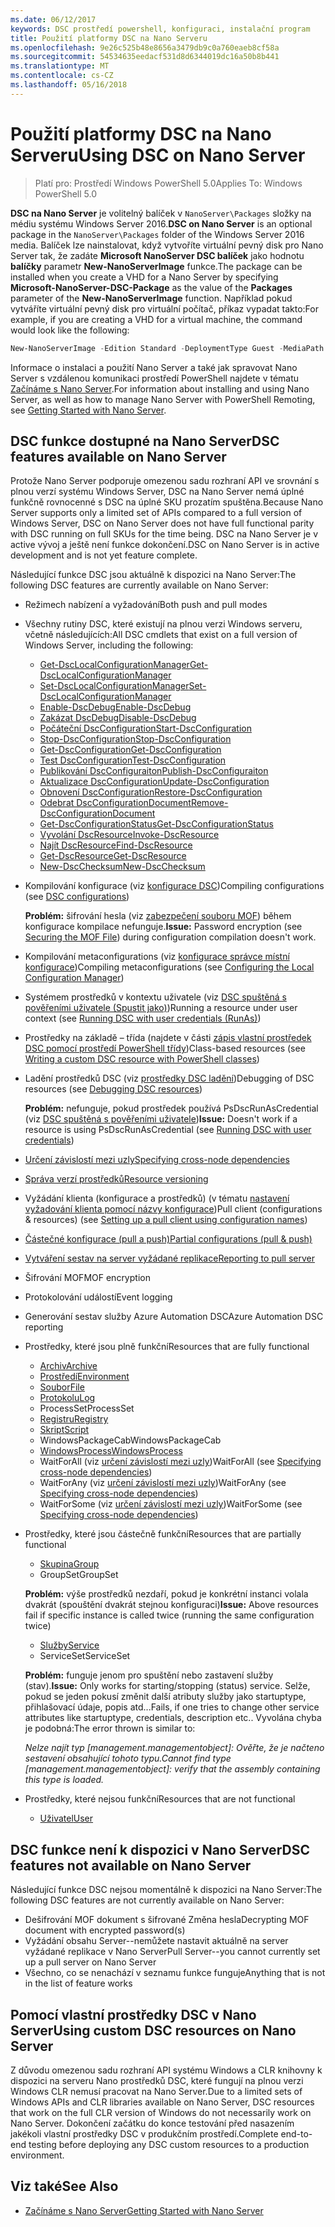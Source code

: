 ```yaml
---
ms.date: 06/12/2017
keywords: DSC prostředí powershell, konfiguraci, instalační program
title: Použití platformy DSC na Nano Serveru
ms.openlocfilehash: 9e26c525b48e8656a3479db9c0a760eaeb8cf58a
ms.sourcegitcommit: 54534635eedacf531d8d6344019dc16a50b8b441
ms.translationtype: MT
ms.contentlocale: cs-CZ
ms.lasthandoff: 05/16/2018
---
```

# <a name="using-dsc-on-nano-server"></a><span data-ttu-id="eff05-103">Použití platformy DSC na Nano Serveru</span><span class="sxs-lookup"><span data-stu-id="eff05-103">Using DSC on Nano Server</span></span>

> <span data-ttu-id="eff05-104">Platí pro: Prostředí Windows PowerShell 5.0</span><span class="sxs-lookup"><span data-stu-id="eff05-104">Applies To: Windows PowerShell 5.0</span></span>

<span data-ttu-id="eff05-105">**DSC na Nano Server** je volitelný balíček v `NanoServer\Packages` složky na médiu systému Windows Server 2016.</span><span class="sxs-lookup"><span data-stu-id="eff05-105">**DSC on Nano Server** is an optional package in the `NanoServer\Packages` folder of the Windows Server 2016 media.</span></span> <span data-ttu-id="eff05-106">Balíček lze nainstalovat, když vytvoříte virtuální pevný disk pro Nano Server tak, že zadáte **Microsoft NanoServer DSC balíček** jako hodnotu **balíčky** parametr **New-NanoServerImage**  funkce.</span><span class="sxs-lookup"><span data-stu-id="eff05-106">The package can be installed when you create a VHD for a Nano Server by specifying **Microsoft-NanoServer-DSC-Package** as the value of the **Packages** parameter of the **New-NanoServerImage** function.</span></span> <span data-ttu-id="eff05-107">Například pokud vytváříte virtuální pevný disk pro virtuální počítač, příkaz vypadat takto:</span><span class="sxs-lookup"><span data-stu-id="eff05-107">For example, if you are creating a VHD for a virtual machine, the command would look like the following:</span></span>

```powershell
New-NanoServerImage -Edition Standard -DeploymentType Guest -MediaPath f:\ -BasePath .\Base -TargetPath .\Nano1\Nano.vhd -ComputerName Nano1 -Packages Microsoft-NanoServer-DSC-Package
```

<span data-ttu-id="eff05-108">Informace o instalaci a použití Nano Server a také jak spravovat Nano Server s vzdálenou komunikaci prostředí PowerShell najdete v tématu [Začínáme s Nano Server](https://technet.microsoft.com/library/mt126167.aspx).</span><span class="sxs-lookup"><span data-stu-id="eff05-108">For information about installing and using Nano Server, as well as how to manage Nano Server with PowerShell Remoting, see [Getting Started with Nano Server](https://technet.microsoft.com/library/mt126167.aspx).</span></span>


## <a name="dsc-features-available-on-nano-server"></a><span data-ttu-id="eff05-109">DSC funkce dostupné na Nano Server</span><span class="sxs-lookup"><span data-stu-id="eff05-109">DSC features available on Nano Server</span></span>

 <span data-ttu-id="eff05-110">Protože Nano Server podporuje omezenou sadu rozhraní API ve srovnání s plnou verzí systému Windows Server, DSC na Nano Server nemá úplné funkčně rovnocenné s DSC na úplné SKU prozatím spuštěna.</span><span class="sxs-lookup"><span data-stu-id="eff05-110">Because Nano Server supports only a limited set of APIs compared to a full version of Windows Server, DSC on Nano Server does not have full functional parity with DSC running on full SKUs for the time being.</span></span> <span data-ttu-id="eff05-111">DSC na Nano Server je v active vývoj a ještě není funkce dokončení.</span><span class="sxs-lookup"><span data-stu-id="eff05-111">DSC on Nano Server is in active development and is not yet feature complete.</span></span>

 <span data-ttu-id="eff05-112">Následující funkce DSC jsou aktuálně k dispozici na Nano Server:</span><span class="sxs-lookup"><span data-stu-id="eff05-112">The following DSC features are currently available on Nano Server:</span></span>


* <span data-ttu-id="eff05-113">Režimech nabízení a vyžadování</span><span class="sxs-lookup"><span data-stu-id="eff05-113">Both push and pull modes</span></span>

* <span data-ttu-id="eff05-114">Všechny rutiny DSC, které existují na plnou verzi Windows serveru, včetně následujících:</span><span class="sxs-lookup"><span data-stu-id="eff05-114">All DSC cmdlets that exist on a full version of Windows Server, including the following:</span></span>
  * [<span data-ttu-id="eff05-115">Get-DscLocalConfigurationManager</span><span class="sxs-lookup"><span data-stu-id="eff05-115">Get-DscLocalConfigurationManager</span></span>](https://technet.microsoft.com/library/dn407378.aspx)
  * [<span data-ttu-id="eff05-116">Set-DscLocalConfigurationManager</span><span class="sxs-lookup"><span data-stu-id="eff05-116">Set-DscLocalConfigurationManager</span></span>](https://technet.microsoft.com/library/dn521621.aspx)
  * [<span data-ttu-id="eff05-117">Enable-DscDebug</span><span class="sxs-lookup"><span data-stu-id="eff05-117">Enable-DscDebug</span></span>](https://technet.microsoft.com/en-us/library/mt517870.aspx)
  * [<span data-ttu-id="eff05-118">Zakázat DscDebug</span><span class="sxs-lookup"><span data-stu-id="eff05-118">Disable-DscDebug</span></span>](https://technet.microsoft.com/en-us/library/mt517872.aspx)
  * [<span data-ttu-id="eff05-119">Počáteční DscConfiguration</span><span class="sxs-lookup"><span data-stu-id="eff05-119">Start-DscConfiguration</span></span>](https://technet.microsoft.com/en-us/library/dn521623.aspx)
  * [<span data-ttu-id="eff05-120">Stop-DscConfiguration</span><span class="sxs-lookup"><span data-stu-id="eff05-120">Stop-DscConfiguration</span></span>](https://technet.microsoft.com/en-us/library/mt143542.aspx)
  * [<span data-ttu-id="eff05-121">Get-DscConfiguration</span><span class="sxs-lookup"><span data-stu-id="eff05-121">Get-DscConfiguration</span></span>](https://technet.microsoft.com/en-us/library/dn407379.aspx)
  * [<span data-ttu-id="eff05-122">Test DscConfiguration</span><span class="sxs-lookup"><span data-stu-id="eff05-122">Test-DscConfiguration</span></span>](https://technet.microsoft.com/en-us/library/dn407382.aspx)
  * [<span data-ttu-id="eff05-123">Publikování DscConfiguraiton</span><span class="sxs-lookup"><span data-stu-id="eff05-123">Publish-DscConfiguraiton</span></span>](https://technet.microsoft.com/en-us/library/mt517875.aspx)
  * [<span data-ttu-id="eff05-124">Aktualizace DscConfiguration</span><span class="sxs-lookup"><span data-stu-id="eff05-124">Update-DscConfiguration</span></span>](https://technet.microsoft.com/en-us/library/mt143541.aspx)
  * [<span data-ttu-id="eff05-125">Obnovení DscConfiguration</span><span class="sxs-lookup"><span data-stu-id="eff05-125">Restore-DscConfiguration</span></span>](https://technet.microsoft.com/en-us/library/dn407383.aspx)
  * [<span data-ttu-id="eff05-126">Odebrat DscConfigurationDocument</span><span class="sxs-lookup"><span data-stu-id="eff05-126">Remove-DscConfigurationDocument</span></span>](https://technet.microsoft.com/en-us/library/mt143544.aspx)
  * [<span data-ttu-id="eff05-127">Get-DscConfigurationStatus</span><span class="sxs-lookup"><span data-stu-id="eff05-127">Get-DscConfigurationStatus</span></span>](https://technet.microsoft.com/en-us/library/mt517868.aspx)
  * [<span data-ttu-id="eff05-128">Vyvolání DscResource</span><span class="sxs-lookup"><span data-stu-id="eff05-128">Invoke-DscResource</span></span>](https://technet.microsoft.com/en-us/library/mt517869.aspx)
  * [<span data-ttu-id="eff05-129">Najít DscResource</span><span class="sxs-lookup"><span data-stu-id="eff05-129">Find-DscResource</span></span>](https://technet.microsoft.com/en-us/library/mt517874.aspx)
  * [<span data-ttu-id="eff05-130">Get-DscResource</span><span class="sxs-lookup"><span data-stu-id="eff05-130">Get-DscResource</span></span>](https://technet.microsoft.com/en-us/library/dn521625.aspx)
  * [<span data-ttu-id="eff05-131">New-DscChecksum</span><span class="sxs-lookup"><span data-stu-id="eff05-131">New-DscChecksum</span></span>](https://technet.microsoft.com/en-us/library/dn521622.aspx)

* <span data-ttu-id="eff05-132">Kompilování konfigurace (viz [konfigurace DSC](configurations.md))</span><span class="sxs-lookup"><span data-stu-id="eff05-132">Compiling configurations (see [DSC configurations](configurations.md))</span></span>

  <span data-ttu-id="eff05-133">**Problém:** šifrování hesla (viz [zabezpečení souboru MOF](securemof.md)) během konfigurace kompilace nefunguje.</span><span class="sxs-lookup"><span data-stu-id="eff05-133">**Issue:** Password encryption (see [Securing the MOF File](securemof.md)) during configuration compilation doesn't work.</span></span>

* <span data-ttu-id="eff05-134">Kompilování metaconfigurations (viz [konfigurace správce místní konfigurace](metaConfig.md))</span><span class="sxs-lookup"><span data-stu-id="eff05-134">Compiling metaconfigurations (see [Configuring the Local Configuration Manager](metaConfig.md))</span></span>

* <span data-ttu-id="eff05-135">Systémem prostředků v kontextu uživatele (viz [DSC spuštěná s pověřeními uživatele (Spustit jako)](runAsUser.md))</span><span class="sxs-lookup"><span data-stu-id="eff05-135">Running a resource under user context (see [Running DSC with user credentials (RunAs)](runAsUser.md))</span></span>

* <span data-ttu-id="eff05-136">Prostředky na základě – třída (najdete v části [zápis vlastní prostředek DSC pomocí prostředí PowerShell třídy](authoringResourceClass.md))</span><span class="sxs-lookup"><span data-stu-id="eff05-136">Class-based resources (see [Writing a custom DSC resource with PowerShell classes](authoringResourceClass.md))</span></span>

* <span data-ttu-id="eff05-137">Ladění prostředků DSC (viz [prostředky DSC ladění](debugresource.md))</span><span class="sxs-lookup"><span data-stu-id="eff05-137">Debugging of DSC resources (see [Debugging DSC resources](debugresource.md))</span></span>

  <span data-ttu-id="eff05-138">**Problém:** nefunguje, pokud prostředek používá PsDscRunAsCredential (viz [DSC spuštěná s pověřeními uživatele](runAsUser.md))</span><span class="sxs-lookup"><span data-stu-id="eff05-138">**Issue:** Doesn't work if a resource is using PsDscRunAsCredential (see [Running DSC with user credentials](runAsUser.md))</span></span>

* [<span data-ttu-id="eff05-139">Určení závislostí mezi uzly</span><span class="sxs-lookup"><span data-stu-id="eff05-139">Specifying cross-node dependencies</span></span>](crossNodeDependencies.md)

* [<span data-ttu-id="eff05-140">Správa verzí prostředků</span><span class="sxs-lookup"><span data-stu-id="eff05-140">Resource versioning</span></span>](sxsResource.md)

* <span data-ttu-id="eff05-141">Vyžádání klienta (konfigurace a prostředků) (v tématu [nastavení vyžadování klienta pomocí názvy konfigurace](pullClientConfigNames.md))</span><span class="sxs-lookup"><span data-stu-id="eff05-141">Pull client (configurations & resources) (see [Setting up a pull client using configuration names](pullClientConfigNames.md))</span></span>

* [<span data-ttu-id="eff05-142">Částečné konfigurace (pull a push)</span><span class="sxs-lookup"><span data-stu-id="eff05-142">Partial configurations (pull & push)</span></span>](partialConfigs.md)

* [<span data-ttu-id="eff05-143">Vytváření sestav na server vyžádané replikace</span><span class="sxs-lookup"><span data-stu-id="eff05-143">Reporting to pull server</span></span>](reportServer.md)

* <span data-ttu-id="eff05-144">Šifrování MOF</span><span class="sxs-lookup"><span data-stu-id="eff05-144">MOF encryption</span></span>

* <span data-ttu-id="eff05-145">Protokolování událostí</span><span class="sxs-lookup"><span data-stu-id="eff05-145">Event logging</span></span>

* <span data-ttu-id="eff05-146">Generování sestav služby Azure Automation DSC</span><span class="sxs-lookup"><span data-stu-id="eff05-146">Azure Automation DSC reporting</span></span>

* <span data-ttu-id="eff05-147">Prostředky, které jsou plně funkční</span><span class="sxs-lookup"><span data-stu-id="eff05-147">Resources that are fully functional</span></span>
  * [<span data-ttu-id="eff05-148">Archiv</span><span class="sxs-lookup"><span data-stu-id="eff05-148">Archive</span></span>](archiveResource.md)
  * [<span data-ttu-id="eff05-149">Prostředí</span><span class="sxs-lookup"><span data-stu-id="eff05-149">Environment</span></span>](environmentResource.md)
  * [<span data-ttu-id="eff05-150">Soubor</span><span class="sxs-lookup"><span data-stu-id="eff05-150">File</span></span>](fileResource.md)
  * [<span data-ttu-id="eff05-151">Protokolu</span><span class="sxs-lookup"><span data-stu-id="eff05-151">Log</span></span>](logResource.md)
  * <span data-ttu-id="eff05-152">ProcessSet</span><span class="sxs-lookup"><span data-stu-id="eff05-152">ProcessSet</span></span>
  * [<span data-ttu-id="eff05-153">Registru</span><span class="sxs-lookup"><span data-stu-id="eff05-153">Registry</span></span>](registryResource.md)
  * [<span data-ttu-id="eff05-154">Skript</span><span class="sxs-lookup"><span data-stu-id="eff05-154">Script</span></span>](scriptResource.md)
  * <span data-ttu-id="eff05-155">WindowsPackageCab</span><span class="sxs-lookup"><span data-stu-id="eff05-155">WindowsPackageCab</span></span>
  * [<span data-ttu-id="eff05-156">WindowsProcess</span><span class="sxs-lookup"><span data-stu-id="eff05-156">WindowsProcess</span></span>](windowsProcessResource.md)
  * <span data-ttu-id="eff05-157">WaitForAll (viz [určení závislostí mezi uzly](crossNodeDependencies.md))</span><span class="sxs-lookup"><span data-stu-id="eff05-157">WaitForAll (see [Specifying cross-node dependencies](crossNodeDependencies.md))</span></span>
  * <span data-ttu-id="eff05-158">WaitForAny (viz [určení závislostí mezi uzly](crossNodeDependencies.md))</span><span class="sxs-lookup"><span data-stu-id="eff05-158">WaitForAny (see [Specifying cross-node dependencies](crossNodeDependencies.md))</span></span>
  * <span data-ttu-id="eff05-159">WaitForSome (viz [určení závislostí mezi uzly](crossNodeDependencies.md))</span><span class="sxs-lookup"><span data-stu-id="eff05-159">WaitForSome (see [Specifying cross-node dependencies](crossNodeDependencies.md))</span></span>

* <span data-ttu-id="eff05-160">Prostředky, které jsou částečně funkční</span><span class="sxs-lookup"><span data-stu-id="eff05-160">Resources that are partially functional</span></span>
  * [<span data-ttu-id="eff05-161">Skupina</span><span class="sxs-lookup"><span data-stu-id="eff05-161">Group</span></span>](groupResource.md)
  * <span data-ttu-id="eff05-162">GroupSet</span><span class="sxs-lookup"><span data-stu-id="eff05-162">GroupSet</span></span>

  <span data-ttu-id="eff05-163">**Problém:** výše prostředků nezdaří, pokud je konkrétní instanci volala dvakrát (spouštění dvakrát stejnou konfiguraci)</span><span class="sxs-lookup"><span data-stu-id="eff05-163">**Issue:** Above resources fail if specific instance is called twice (running the same configuration twice)</span></span>

  * [<span data-ttu-id="eff05-164">Služby</span><span class="sxs-lookup"><span data-stu-id="eff05-164">Service</span></span>](serviceResource.md)
  * <span data-ttu-id="eff05-165">ServiceSet</span><span class="sxs-lookup"><span data-stu-id="eff05-165">ServiceSet</span></span>

  <span data-ttu-id="eff05-166">**Problém:** funguje jenom pro spuštění nebo zastavení služby (stav).</span><span class="sxs-lookup"><span data-stu-id="eff05-166">**Issue:** Only works for starting/stopping (status) service.</span></span> <span data-ttu-id="eff05-167">Selže, pokud se jeden pokusí změnit další atributy služby jako startuptype, přihlašovací údaje, popis atd...</span><span class="sxs-lookup"><span data-stu-id="eff05-167">Fails, if one tries to change other service attributes like startuptype, credentials, description etc..</span></span> <span data-ttu-id="eff05-168">Vyvolána chyba je podobná:</span><span class="sxs-lookup"><span data-stu-id="eff05-168">The error thrown is similar to:</span></span>

  <span data-ttu-id="eff05-169">*Nelze najít typ [management.managementobject]: Ověřte, že je načteno sestavení obsahující tohoto typu.*</span><span class="sxs-lookup"><span data-stu-id="eff05-169">*Cannot find type [management.managementobject]: verify that the assembly containing this type is loaded.*</span></span>

* <span data-ttu-id="eff05-170">Prostředky, které nejsou funkční</span><span class="sxs-lookup"><span data-stu-id="eff05-170">Resources that are not functional</span></span>
  * [<span data-ttu-id="eff05-171">Uživatel</span><span class="sxs-lookup"><span data-stu-id="eff05-171">User</span></span>](userResource.md)


## <a name="dsc-features-not-available-on-nano-server"></a><span data-ttu-id="eff05-172">DSC funkce není k dispozici v Nano Server</span><span class="sxs-lookup"><span data-stu-id="eff05-172">DSC features not available on Nano Server</span></span>

<span data-ttu-id="eff05-173">Následující funkce DSC nejsou momentálně k dispozici na Nano Server:</span><span class="sxs-lookup"><span data-stu-id="eff05-173">The following DSC features are not currently available on Nano Server:</span></span>

* <span data-ttu-id="eff05-174">Dešifrování MOF dokument s šifrované Změna hesla</span><span class="sxs-lookup"><span data-stu-id="eff05-174">Decrypting MOF document with encrypted password(s)</span></span>
* <span data-ttu-id="eff05-175">Vyžádání obsahu Server--nemůžete nastavit aktuálně na server vyžádané replikace v Nano Server</span><span class="sxs-lookup"><span data-stu-id="eff05-175">Pull Server--you cannot currently set up a pull server on Nano Server</span></span>
* <span data-ttu-id="eff05-176">Všechno, co se nenachází v seznamu funkce funguje</span><span class="sxs-lookup"><span data-stu-id="eff05-176">Anything that is not in the list of feature works</span></span>

## <a name="using-custom-dsc-resources-on-nano-server"></a><span data-ttu-id="eff05-177">Pomocí vlastní prostředky DSC v Nano Server</span><span class="sxs-lookup"><span data-stu-id="eff05-177">Using custom DSC resources on Nano Server</span></span>

<span data-ttu-id="eff05-178">Z důvodu omezenou sadu rozhraní API systému Windows a CLR knihovny k dispozici na serveru Nano prostředků DSC, které fungují na plnou verzi Windows CLR nemusí pracovat na Nano Server.</span><span class="sxs-lookup"><span data-stu-id="eff05-178">Due to a limited sets of Windows APIs and CLR libraries available on Nano Server, DSC resources that work on the full CLR version of Windows do not necessarily work on Nano Server.</span></span>
<span data-ttu-id="eff05-179">Dokončení začátku do konce testování před nasazením jakékoli vlastní prostředky DSC v produkčním prostředí.</span><span class="sxs-lookup"><span data-stu-id="eff05-179">Complete end-to-end testing before deploying any DSC custom resources to a production environment.</span></span>

## <a name="see-also"></a><span data-ttu-id="eff05-180">Viz také</span><span class="sxs-lookup"><span data-stu-id="eff05-180">See Also</span></span>
- [<span data-ttu-id="eff05-181">Začínáme s Nano Server</span><span class="sxs-lookup"><span data-stu-id="eff05-181">Getting Started with Nano Server</span></span>](https://technet.microsoft.com/library/mt126167.aspx)